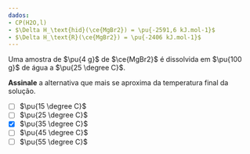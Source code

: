 ```yaml
---
dados:
- CP(H2O,l)
- $\Delta H_\text{hid}(\ce{MgBr2}) = \pu{-2591,6 kJ.mol-1}$
- $\Delta H_\text{R}(\ce{MgBr2}) = \pu{-2406 kJ.mol-1}$
---
```


Uma amostra de $\pu{4 g}$ de $\ce{MgBr2}$ é dissolvida em $\pu{100 g}$ de água a $\pu{25 \degree C}$.

**Assinale** a alternativa que mais se aproxima da temperatura final da solução.

- [ ] $\pu{15 \degree C}$
- [ ] $\pu{25 \degree C}$
- [x] $\pu{35 \degree C}$
- [ ] $\pu{45 \degree C}$
- [ ] $\pu{55 \degree C}$
